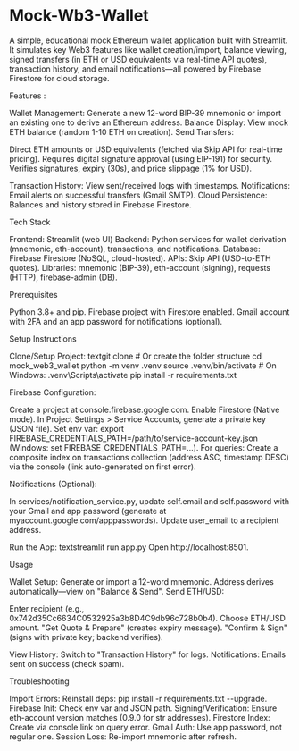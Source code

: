 # Mock-Wb3-Wallet
A simple, educational mock Ethereum wallet application built with Streamlit. It simulates key Web3 features like wallet creation/import, balance viewing, signed transfers (in ETH or USD equivalents via real-time API quotes), transaction history, and email notifications—all powered by Firebase Firestore for cloud storage.

Features :

Wallet Management: Generate a new 12-word BIP-39 mnemonic or import an existing one to derive an Ethereum address.
Balance Display: View mock ETH balance (random 1-10 ETH on creation).
Send Transfers:

Direct ETH amounts or USD equivalents (fetched via Skip API for real-time pricing).
Requires digital signature approval (using EIP-191) for security.
Verifies signatures, expiry (30s), and price slippage (1% for USD).


Transaction History: View sent/received logs with timestamps.
Notifications: Email alerts on successful transfers (Gmail SMTP).
Cloud Persistence: Balances and history stored in Firebase Firestore.

Tech Stack

Frontend: Streamlit (web UI)
Backend: Python services for wallet derivation (mnemonic, eth-account), transactions, and notifications.
Database: Firebase Firestore (NoSQL, cloud-hosted).
APIs: Skip API (USD-to-ETH quotes).
Libraries: mnemonic (BIP-39), eth-account (signing), requests (HTTP), firebase-admin (DB).

Prerequisites

Python 3.8+ and pip.
Firebase project with Firestore enabled.
Gmail account with 2FA and an app password for notifications (optional).

Setup Instructions

Clone/Setup Project:
textgit clone <your-repo>  # Or create the folder structure
cd mock_web3_wallet
python -m venv .venv
source .venv/bin/activate  # On Windows: .venv\Scripts\activate
pip install -r requirements.txt

Firebase Configuration:

Create a project at console.firebase.google.com.
Enable Firestore (Native mode).
In Project Settings > Service Accounts, generate a private key (JSON file).
Set env var: export FIREBASE_CREDENTIALS_PATH=/path/to/service-account-key.json (Windows: set FIREBASE_CREDENTIALS_PATH=...).
For queries: Create a composite index on transactions collection (address ASC, timestamp DESC) via the console (link auto-generated on first error).


Notifications (Optional):

In services/notification_service.py, update self.email and self.password with your Gmail and app password (generate at myaccount.google.com/apppasswords).
Update user_email to a recipient address.


Run the App:
textstreamlit run app.py
Open http://localhost:8501.

Usage

Wallet Setup: Generate or import a 12-word mnemonic. Address derives automatically—view on "Balance & Send".
Send ETH/USD:

Enter recipient (e.g., 0x742d35Cc6634C0532925a3b8D4C9db96c728b0b4).
Choose ETH/USD amount.
"Get Quote & Prepare" (creates expiry message).
"Confirm & Sign" (signs with private key; backend verifies).


View History: Switch to "Transaction History" for logs.
Notifications: Emails sent on success (check spam).


Troubleshooting

Import Errors: Reinstall deps: pip install -r requirements.txt --upgrade.
Firebase Init: Check env var and JSON path.
Signing/Verification: Ensure eth-account version matches (0.9.0 for str addresses).
Firestore Index: Create via console link on query error.
Gmail Auth: Use app password, not regular one.
Session Loss: Re-import mnemonic after refresh.

